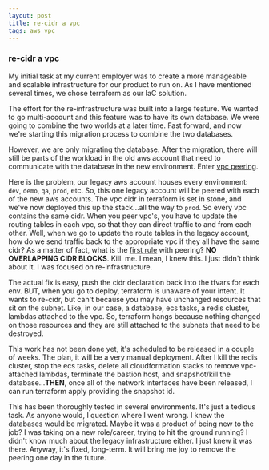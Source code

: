```yaml
---
layout: post
title: re-cidr a vpc
tags: aws vpc
---
```

### re-cidr a vpc
My initial task at my current employer was to create a more manageable and scalable infrastructure for our product to run on. As I have mentioned several times, we chose terraform as our IaC solution.

The effort for the re-infrastructure was built into a large feature. We wanted to go multi-account and this feature was to have its own database. We were going to combine the two worlds at a later time. Fast forward, and now we're starting this migration process to combine the two databases.

However, we are only migrating the database. After the migration, there will still be parts of the workload in the old aws account that need to communicate with the database in the new environment. Enter [vpc peering](https://docs.aws.amazon.com/vpc/latest/peering/what-is-vpc-peering.html).

Here is the problem, our legacy aws account houses every environment: `dev`, `demo`, `qa`, `prod`, etc. So, this one legacy account will be peered with each of the new aws accounts. The vpc cidr in terraform is set in stone, and we've now deployed this up the stack...all the way to `prod`. So every vpc contains the same cidr. When you peer vpc's, you have to update the routing tables in each vpc, so that they can direct traffic to and from each other. Well, when we go to update the route tables in the legacy account, how do we send traffic back to the appropriate vpc if they all have the same cidr? As a matter of fact, what is the [first rule](https://docs.aws.amazon.com/vpc/latest/peering/vpc-peering-basics.html) with peering? **NO OVERLAPPING CIDR BLOCKS**. Kill. me. I mean, I knew this. I just didn't think about it. I was focused on re-infrastructure.

The actual fix is easy, push the cidr declaration back into the tfvars for each env. BUT, when you go to deploy, terraform is unaware of your intent. It wants to re-cidr, but can't because you may have unchanged resources that sit on the subnet. Like, in our case, a database, ecs tasks, a redis cluster, lambdas attached to the vpc. So, terraform hangs because nothing changed on those resources and they are still attached to the subnets that need to be destroyed.

This work has not been done yet, it's scheduled to be released in a couple of weeks. The plan, it will be a very manual deployment. After I kill the redis cluster, stop the ecs tasks, delete all cloudformation stacks to remove vpc-attached lambdas, terminate the bastion host, and snapshot/kill the database...**THEN**, once all of the network interfaces have been released, I can run terraform apply providing the snapshot id.

This has been thoroughly tested in several environments. It's just a tedious task. As anyone would, I question where I went wrong. I knew the databases would be migrated. Maybe it was a product of being new to the job? I was taking on a new role/career, trying to hit the ground running? I didn't know much about the legacy infrastructure either. I just knew it was there. Anyway, it's fixed, long-term. It will bring me joy to remove the peering one day in the future.
